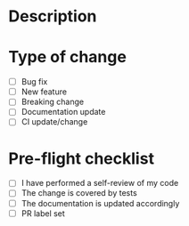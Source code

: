 <!-- Provide a general summary of your changes in the Title above, try to be as brief and as specific as possible -->

# Description

<!-- Describe your changes in detail, what you trying to achieve with this PR and why -->

# Type of change

- [ ] Bug fix
- [ ] New feature
- [ ] Breaking change
- [ ] Documentation update
- [ ] CI update/change

# Pre-flight checklist

- [ ] I have performed a self-review of my code
- [ ] The change is covered by tests
- [ ] The documentation is updated accordingly
- [ ] PR label set
